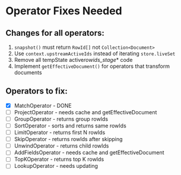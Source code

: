 # Operator Fixes Needed

## Changes for all operators:

1. `snapshot()` must return `RowId[]` not `Collection<Document>`
2. Use `context.upstreamActiveIds` instead of iterating `store.liveSet`
3. Remove all tempState active*rowids_stage*\* code
4. Implement `getEffectiveDocument()` for operators that transform documents

## Operators to fix:

- [x] MatchOperator - DONE
- [ ] ProjectOperator - needs cache and getEffectiveDocument
- [ ] GroupOperator - returns group rowIds
- [ ] SortOperator - sorts and returns same rowIds
- [ ] LimitOperator - returns first N rowIds
- [ ] SkipOperator - returns rowIds after skipping
- [ ] UnwindOperator - returns child rowIds
- [ ] AddFieldsOperator - needs cache and getEffectiveDocument
- [ ] TopKOperator - returns top K rowIds
- [ ] LookupOperator - needs updating
